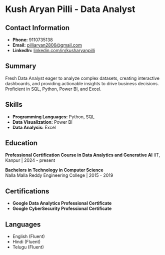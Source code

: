 # Kush Aryan Pilli - Data Analyst

## Contact Information
- **Phone:** 9110735138
- **Email:** pilliaryan2806@gmail.com
- **LinkedIn:** [linkedin.com/in/kusharyanpilli](https://www.linkedin.com/in/kush-aryan-pilli-b919a122b/)

## Summary
Fresh Data Analyst eager to analyze complex datasets, creating interactive dashboards, and providing actionable insights to drive business decisions. Proficient in SQL, Python, Power BI, and Excel.

## Skills
- **Programming Languages:** Python, SQL
- **Data Visualization:** Power BI
- **Data Analysis:** Excel

## Education
**Professional Certification Course in Data Analytics and Generative AI**
IIT, Kanpur | 2024 - present

**Bachelors in Technology in Computer Science**  
Nalla Malla Reddy Engineering College | 2015 - 2019

## Certifications
- **Google Data Analytics Professional Certificate**
- **Google CyberSecurity Professional Certificate**

## Languages
- English (Fluent)
- Hindi (Fluent)
- Telugu (Fluent)
